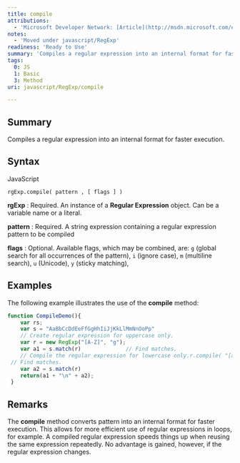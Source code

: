 ```yaml
---
title: compile
attributions:
  - 'Microsoft Developer Network: [Article](http://msdn.microsoft.com/en-us/library/ie/x9cswe0z(v=vs.94).aspx)'
notes:
  - 'Moved under javascript/RegExp'
readiness: 'Ready to Use'
summary: 'Compiles a regular expression into an internal format for faster execution.'
tags:
  0: JS
  1: Basic
  3: Method
uri: javascript/RegExp/compile

---
```

## <span>Summary</span>

Compiles a regular expression into an internal format for faster execution.

## <span>Syntax</span>

<span class="language">JavaScript</span>

    rgExp.compile( pattern , [ flags ] )

**rgExp**
:   Required. An instance of a **Regular Expression** object. Can be a variable name or a literal.

**pattern**
:   Required. A string expression containing a regular expression pattern to be compiled

**flags**
:   Optional. Available flags, which may be combined, are: `g` (global search for all occurrences of the pattern), `i` (ignore case), `m` (multiline search), `u` (Unicode), `y` (sticky matching),

## <span>Examples</span>

The following example illustrates the use of the **compile** method:

``` js
function CompileDemo(){
    var rs;
    var s = "AaBbCcDdEeFfGgHhIiJjKkLlMmNnOoPp"
    // Create regular expression for uppercase only.
    var r = new RegExp("[A-Z]", "g");
    var a1 = s.match(r)              // Find matches.
    // Compile the regular expression for lowercase only.r.compile( "[a-z]" , "g" ) ;
 // Find matches.
    var a2 = s.match(r)
    return(a1 + "\n" + a2);
 }
```

## <span>Remarks</span>

The **compile** method converts pattern into an internal format for faster execution. This allows for more efficient use of regular expressions in loops, for example. A compiled regular expression speeds things up when reusing the same expression repeatedly. No advantage is gained, however, if the regular expression changes.

